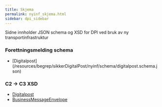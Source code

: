```yaml
---
title: Skjema  
permalink: nyinf_skjema.html
sidebar: dpi_sidebar
---
```


Sidne innholder JSON schema og XSD for DPI ved bruk av ny transportinfrastruktur

### Forettningsmelding schema
- [Digitalpost] (/resources/begrep/sikkerDigitalPost/nyinf/schema/digitalpost.schema.json)

### C2 -> C3 XSD
 - [Digitalpost](/resources/begrep/sikkerDigitalPost/nyinf/xsd/digitalpost.xsd)
 - [BusinessMessageEnvelope](/resources/begrep/sikkerDigitalPost/nyinf/xsd/businessMessageEnvelope.xsd)